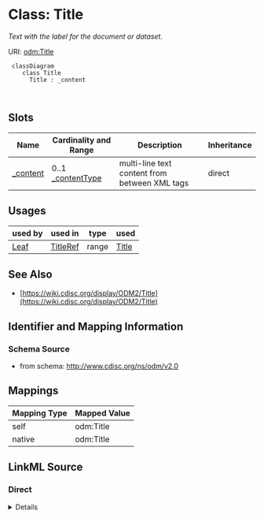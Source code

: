 # Class: Title


_Text with the label for the document or dataset._





URI: [odm:Title](http://www.cdisc.org/ns/odm/v2.0/Title)



```mermaid
 classDiagram
    class Title
      Title : _content
        
      
```




<!-- no inheritance hierarchy -->


## Slots

| Name | Cardinality and Range | Description | Inheritance |
| ---  | --- | --- | --- |
| [_content](_content.md) | 0..1 <br/> [_contentType](_contentType.md) | multi-line text content from between XML tags | direct |





## Usages

| used by | used in | type | used |
| ---  | --- | --- | --- |
| [Leaf](Leaf.md) | [TitleRef](TitleRef.md) | range | [Title](Title.md) |






## See Also

* [https://wiki.cdisc.org/display/ODM2/Title](https://wiki.cdisc.org/display/ODM2/Title)

## Identifier and Mapping Information







### Schema Source


* from schema: http://www.cdisc.org/ns/odm/v2.0





## Mappings

| Mapping Type | Mapped Value |
| ---  | ---  |
| self | odm:Title |
| native | odm:Title |





## LinkML Source

<!-- TODO: investigate https://stackoverflow.com/questions/37606292/how-to-create-tabbed-code-blocks-in-mkdocs-or-sphinx -->

### Direct

<details>
```yaml
name: Title
description: Text with the label for the document or dataset.
from_schema: http://www.cdisc.org/ns/odm/v2.0
see_also:
- https://wiki.cdisc.org/display/ODM2/Title
slots:
- _content
slot_usage:
  range:
    name: range
    id_prefixes:
    - text
class_uri: odm:Title

```
</details>

### Induced

<details>
```yaml
name: Title
description: Text with the label for the document or dataset.
from_schema: http://www.cdisc.org/ns/odm/v2.0
see_also:
- https://wiki.cdisc.org/display/ODM2/Title
slot_usage:
  range:
    name: range
    id_prefixes:
    - text
attributes:
  name: _content
  description: multi-line text content from between XML tags
  from_schema: http://www.cdisc.org/ns/odm/v2.0
  rank: 1000
  alias: _content
  owner: Title
  domain_of:
  - TranslatedText
  - Title
  - CheckValue
  - Code
  - WorkflowEnd
  - UserName
  - Prefix
  - Suffix
  - FullName
  - GivenName
  - FamilyName
  - StreetName
  - HouseNumber
  - City
  - StateProv
  - Country
  - PostalCode
  - OtherText
  - Meaning
  - LegalReason
  - DateTimeStamp
  - ReasonForChange
  - SourceID
  - FlagValue
  - FlagType
  - Value
  range: _contentType
  inlined: true
class_uri: odm:Title

```
</details>